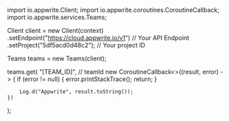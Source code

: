 import io.appwrite.Client;
import io.appwrite.coroutines.CoroutineCallback;
import io.appwrite.services.Teams;

Client client = new Client(context)
    .setEndpoint("https://cloud.appwrite.io/v1") // Your API Endpoint
    .setProject("5df5acd0d48c2"); // Your project ID

Teams teams = new Teams(client);

teams.get(
    "[TEAM_ID]", // teamId 
    new CoroutineCallback<>((result, error) -> {
        if (error != null) {
            error.printStackTrace();
            return;
        }

        Log.d("Appwrite", result.toString());
    })
);

